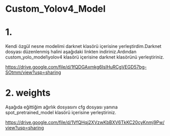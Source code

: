 # Custom_Yolov4_Model

# 1.

Kendi özgül nesne modelimi darknet klasörü içerisine yerleştirdim.Darknet dosyası düzenlenmiş halini aşağıdaki linkten indiriniz.Ardından custom_yolo_model\yolov4 klasörü içerisine darknet klasörünü yerleştiriniz.

https://drive.google.com/file/d/1fQDGAxmkg6IsIHuRCgVEGD57bg-SOtmm/view?usp=sharing

# 2. weights

Aşağıda eğittiğim ağırlık dosyasını cfg dosyası yanına spot_pretrained_model klasörü içerisine yerleştiriniz.

https://drive.google.com/file/d/1VfQHqj2XVzwKbBXV6TkKC20cyKnmj9Pw/view?usp=sharing
